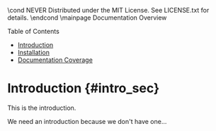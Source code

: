 \cond NEVER
Distributed under the MIT License.
See LICENSE.txt for details.
\endcond
\mainpage Documentation Overview

<div class="toc">
Table of Contents
<ul>
<li class="level1"><a href="#intro_sec">Introduction </a></li>
<li class="level1"><a href="installation.html">Installation </a></li>
<li class="level1"><a href="doc_coverage/index.html">Documentation Coverage </a></li>
</ul>
</div>

Introduction {#intro_sec}
==============================================================================

This is the introduction.

We need an introduction because we don't have one...

